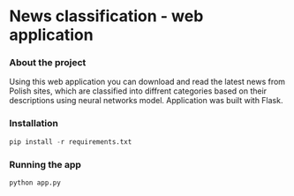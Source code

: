 # News classification - web application

### About the project

Using this web application you can download and read the latest news from Polish sites, which are classified into diffrent categories based on their descriptions using neural networks model. Application was built with Flask.


### Installation

```python
pip install -r requirements.txt
````

### Running the app

````python
python app.py
````
